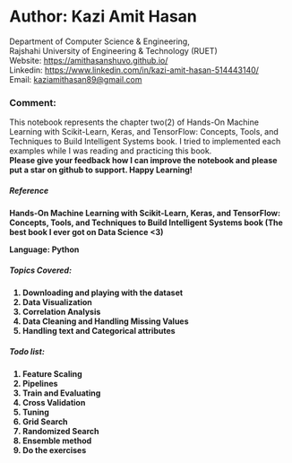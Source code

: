 # Author: Kazi Amit Hasan

Department of Computer Science & Engineering, <br>
Rajshahi University of Engineering & Technology (RUET) <br>
Website: https://amithasanshuvo.github.io/ <br>
Linkedin: https://www.linkedin.com/in/kazi-amit-hasan-514443140/ <br>
Email: kaziamithasan89@gmail.com <br>


### Comment: 
This notebook represents the chapter two(2) of Hands-On Machine Learning with Scikit-Learn, Keras, and TensorFlow: Concepts, Tools, and Techniques to Build Intelligent Systems book. I tried to implemented each examples while I was reading and practicing this book. <br>
<b>Please give your feedback how I can improve the notebook and please put a star on github to support. Happy Learning!


##### Reference 
Hands-On Machine Learning with Scikit-Learn, Keras, and TensorFlow: Concepts, Tools, and Techniques to Build Intelligent Systems book (The best book I ever got on Data Science <3) <br>

Language: Python

##### Topics Covered:
1. Downloading and playing with the dataset
2. Data Visualization
3. Correlation Analysis
4. Data Cleaning and Handling Missing Values
5. Handling text and Categorical attributes



##### Todo list:
1. Feature Scaling
2. Pipelines
3. Train and Evaluating
4. Cross Validation
5. Tuning
6. Grid Search
7. Randomized Search
8. Ensemble method
9. Do the exercises